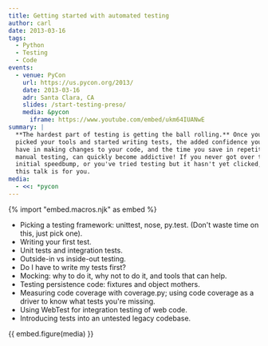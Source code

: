 ```yaml
---
title: Getting started with automated testing
author: carl
date: 2013-03-16
tags:
  - Python
  - Testing
  - Code
events:
  - venue: PyCon
    url: https://us.pycon.org/2013/
    date: 2013-03-16
    adr: Santa Clara, CA
    slides: /start-testing-preso/
    media: &pycon
      iframe: https://www.youtube.com/embed/ukm64IUANwE
summary: |
  **The hardest part of testing is getting the ball rolling.** Once you've
  picked your tools and started writing tests, the added confidence you
  have in making changes to your code, and the time you save in repetitive
  manual testing, can quickly become addictive! If you never got over that
  initial speedbump, or you've tried testing but it hasn't yet clicked,
  this talk is for you.
media:
  - <<: *pycon
---
```


{% import "embed.macros.njk" as embed %}

- Picking a testing framework: unittest, nose, py.test. (Don't waste
  time on this, just pick one).
- Writing your first test.
- Unit tests and integration tests.
- Outside-in vs inside-out testing.
- Do I have to write my tests first?
- Mocking: why to do it, why not to do it, and tools that can help.
- Testing persistence code: fixtures and object mothers.
- Measuring code coverage with coverage.py; using code coverage as a
  driver to know what tests you're missing.
- Using WebTest for integration testing of web code.
- Introducing tests into an untested legacy codebase.

{{ embed.figure(media) }}
